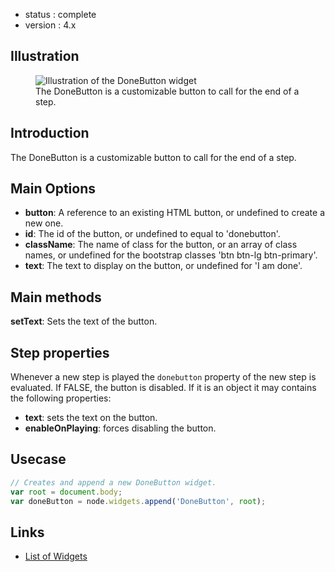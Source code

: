  - status : complete
 - version : 4.x

## Illustration

<figure>
  <img src="http://nodegame.org/images/wiki/done-button-widget.jpeg" alt="Illustration of the DoneButton widget">
  <br>
  <figcaption>The DoneButton is a customizable button to call for the end
  of a step.</figcaption>
</figure>

## Introduction

The DoneButton is a customizable button to call for the end of a step.

## Main Options

- **button**: A reference to an existing HTML button, or undefined to
  create a new one.
- **id**: The id of the button, or undefined to equal to 'donebutton'.
- **className**: The name of class for the button, or an array of class
  names, or undefined for the bootstrap classes 'btn btn-lg btn-primary'.
- **text**: The text to display on the button, or undefined for 'I am
  done'.
  
## Main methods

**setText**: Sets the text of the button.

## Step properties

Whenever a new step is played the `donebutton` property of the new
step is evaluated. If FALSE, the button is disabled. If it is an
object it may contains the following properties:

- **text**: sets the text on the button.
- **enableOnPlaying**: forces disabling the button.

## Usecase

```js
// Creates and append a new DoneButton widget.
var root = document.body;
var doneButton = node.widgets.append('DoneButton', root);

```

## Links

- [List of Widgets](Widgets-v4)

